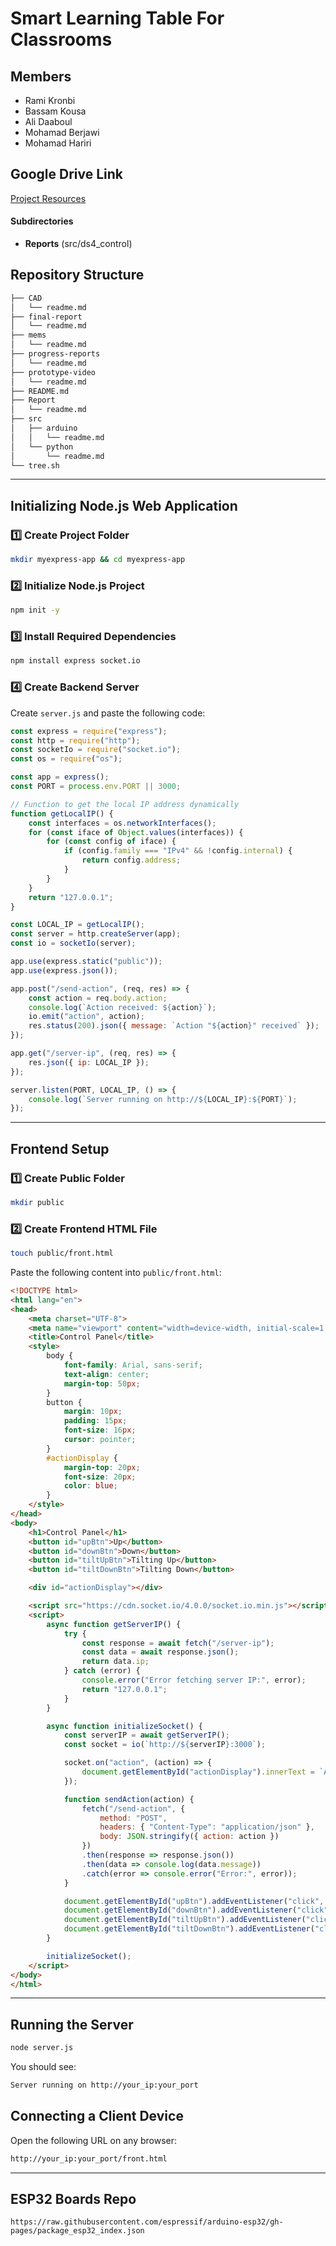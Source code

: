 # **Smart Learning Table For Classrooms**

## **Members**
- Rami Kronbi
- Bassam Kousa
- Ali Daaboul
- Mohamad Berjawi
- Mohamad Hariri

## **Google Drive Link**
[Project Resources](https://drive.google.com/drive/folders/1InH4OToC-3ZCmpd2p8zu-zYlxD98OoeB?usp=drive_link)

#### **Subdirectories**
- **Reports**
(src/ds4_control)

## **Repository Structure**
```bash
├── CAD
│   └── readme.md
├── final-report
│   └── readme.md
├── mems
│   └── readme.md
├── progress-reports
│   └── readme.md
├── prototype-video
│   └── readme.md
├── README.md
├── Report
│   └── readme.md
├── src
│   ├── arduino
│   │   └── readme.md
│   └── python
│       └── readme.md
└── tree.sh
```

---

## **Initializing Node.js Web Application**

### **1️⃣ Create Project Folder**
```bash
mkdir myexpress-app && cd myexpress-app
```

### **2️⃣ Initialize Node.js Project**
```bash
npm init -y
```

### **3️⃣ Install Required Dependencies**
```bash
npm install express socket.io
```

### **4️⃣ Create Backend Server**
Create `server.js` and paste the following code:

```javascript
const express = require("express");
const http = require("http");
const socketIo = require("socket.io");
const os = require("os");

const app = express();
const PORT = process.env.PORT || 3000;

// Function to get the local IP address dynamically
function getLocalIP() {
    const interfaces = os.networkInterfaces();
    for (const iface of Object.values(interfaces)) {
        for (const config of iface) {
            if (config.family === "IPv4" && !config.internal) {
                return config.address;
            }
        }
    }
    return "127.0.0.1";
}

const LOCAL_IP = getLocalIP();
const server = http.createServer(app);
const io = socketIo(server);

app.use(express.static("public"));
app.use(express.json());

app.post("/send-action", (req, res) => {
    const action = req.body.action;
    console.log(`Action received: ${action}`);
    io.emit("action", action);
    res.status(200).json({ message: `Action "${action}" received` });
});

app.get("/server-ip", (req, res) => {
    res.json({ ip: LOCAL_IP });
});

server.listen(PORT, LOCAL_IP, () => {
    console.log(`Server running on http://${LOCAL_IP}:${PORT}`);
});
```

---

## **Frontend Setup**

### **1️⃣ Create Public Folder**
```bash
mkdir public
```

### **2️⃣ Create Frontend HTML File**
```bash
touch public/front.html
```

Paste the following content into `public/front.html`:

```html
<!DOCTYPE html>
<html lang="en">
<head>
    <meta charset="UTF-8">
    <meta name="viewport" content="width=device-width, initial-scale=1.0">
    <title>Control Panel</title>
    <style>
        body {
            font-family: Arial, sans-serif;
            text-align: center;
            margin-top: 50px;
        }
        button {
            margin: 10px;
            padding: 15px;
            font-size: 16px;
            cursor: pointer;
        }
        #actionDisplay {
            margin-top: 20px;
            font-size: 20px;
            color: blue;
        }
    </style>
</head>
<body>
    <h1>Control Panel</h1>
    <button id="upBtn">Up</button>
    <button id="downBtn">Down</button>
    <button id="tiltUpBtn">Tilting Up</button>
    <button id="tiltDownBtn">Tilting Down</button>

    <div id="actionDisplay"></div>

    <script src="https://cdn.socket.io/4.0.0/socket.io.min.js"></script>
    <script>
        async function getServerIP() {
            try {
                const response = await fetch("/server-ip");
                const data = await response.json();
                return data.ip;
            } catch (error) {
                console.error("Error fetching server IP:", error);
                return "127.0.0.1";
            }
        }

        async function initializeSocket() {
            const serverIP = await getServerIP();
            const socket = io(`http://${serverIP}:3000`);

            socket.on("action", (action) => {
                document.getElementById("actionDisplay").innerText = `Action: ${action}`;
            });

            function sendAction(action) {
                fetch("/send-action", {
                    method: "POST",
                    headers: { "Content-Type": "application/json" },
                    body: JSON.stringify({ action: action })
                })
                .then(response => response.json())
                .then(data => console.log(data.message))
                .catch(error => console.error("Error:", error));
            }

            document.getElementById("upBtn").addEventListener("click", () => sendAction("up"));
            document.getElementById("downBtn").addEventListener("click", () => sendAction("down"));
            document.getElementById("tiltUpBtn").addEventListener("click", () => sendAction("tilting up"));
            document.getElementById("tiltDownBtn").addEventListener("click", () => sendAction("tilting down"));
        }

        initializeSocket();
    </script>
</body>
</html>
```

---

## **Running the Server**
```bash
node server.js
```
You should see:
```bash
Server running on http://your_ip:your_port
```

## **Connecting a Client Device**
Open the following URL on any browser:
```bash
http://your_ip:your_port/front.html
```

---

## **ESP32 Boards Repo**
```
https://raw.githubusercontent.com/espressif/arduino-esp32/gh-pages/package_esp32_index.json
```